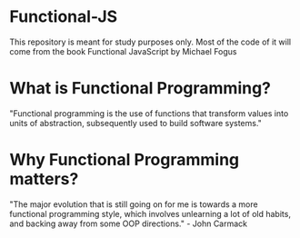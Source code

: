 # Functional-JS

This repository is meant for study purposes only.
Most of the code of it will come from the book Functional JavaScript by Michael Fogus

# What is Functional Programming?
  "Functional programming is the use of functions that transform values into units of abstraction, subsequently used to build software systems."

# Why Functional Programming matters?
  "The major evolution that is still going on for me is towards a more functional programming style, which involves unlearning a lot of old habits, and backing away from some OOP directions." - John Carmack
